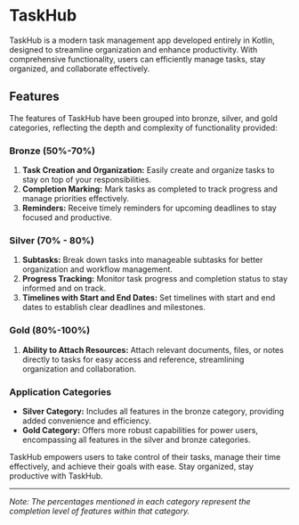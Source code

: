 # TaskHub

TaskHub is a modern task management app developed entirely in Kotlin, designed to streamline organization and enhance productivity. With comprehensive functionality, users can efficiently manage tasks, stay organized, and collaborate effectively.

## Features

The features of TaskHub have been grouped into bronze, silver, and gold categories, reflecting the depth and complexity of functionality provided:

### Bronze (50%-70%)

1. **Task Creation and Organization:** Easily create and organize tasks to stay on top of your responsibilities.
2. **Completion Marking:** Mark tasks as completed to track progress and manage priorities effectively.
3. **Reminders:** Receive timely reminders for upcoming deadlines to stay focused and productive.

### Silver (70% - 80%)

1. **Subtasks:** Break down tasks into manageable subtasks for better organization and workflow management.
2. **Progress Tracking:** Monitor task progress and completion status to stay informed and on track.
3. **Timelines with Start and End Dates:** Set timelines with start and end dates to establish clear deadlines and milestones.

### Gold (80%-100%)

1. **Ability to Attach Resources:** Attach relevant documents, files, or notes directly to tasks for easy access and reference, streamlining organization and collaboration.

### Application Categories

- **Silver Category:** Includes all features in the bronze category, providing added convenience and efficiency.
- **Gold Category:** Offers more robust capabilities for power users, encompassing all features in the silver and bronze categories.

TaskHub empowers users to take control of their tasks, manage their time effectively, and achieve their goals with ease. Stay organized, stay productive with TaskHub.

---

*Note: The percentages mentioned in each category represent the completion level of features within that category.*
